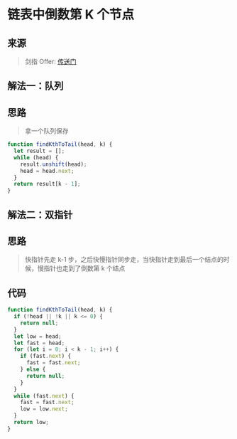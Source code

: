 # 链表中倒数第 K 个节点

## 来源

> 剑指 Offer: [传送门](https://leetcode-cn.com/problems/lian-biao-zhong-dao-shu-di-kge-jie-dian-lcof/)

## 解法一：队列

## 思路

> 拿一个队列保存

```js
function findKthToTail(head, k) {
  let result = [];
  while (head) {
    result.unshift(head);
    head = head.next;
  }
  return result[k - 1];
}
```

## 解法二：双指针

## 思路

> 快指针先走 k-1 步，之后快慢指针同步走，当快指针走到最后一个结点的时候，慢指针也走到了倒数第 k 个结点

## 代码

```js
function findKthToTail(head, k) {
  if (!head || !k || k <= 0) {
    return null;
  }
  let low = head;
  let fast = head;
  for (let i = 0; i < k - 1; i++) {
    if (fast.next) {
      fast = fast.next;
    } else {
      return null;
    }
  }
  while (fast.next) {
    fast = fast.next;
    low = low.next;
  }
  return low;
}
```
